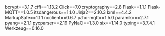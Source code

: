 bcrypt==3.1.7
cffi==1.13.2
Click==7.0
cryptography==2.8
Flask==1.1.1
Flask-MQTT==1.0.5
itsdangerous==1.1.0
Jinja2==2.10.3
lxml==4.4.2
MarkupSafe==1.1.1
ncclient==0.6.7
paho-mqtt==1.5.0
paramiko==2.7.1
pyang==2.1.1
pycparser==2.19
PyNaCl==1.3.0
six==1.14.0
typing==3.7.4.1
Werkzeug==0.16.0
